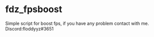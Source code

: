# fdz_fpsboost
Simple script for boost fps, if you have any problem contact with me. Discord:floddyyz#3651
